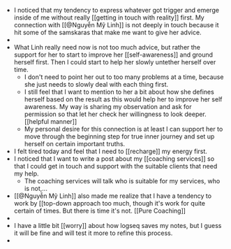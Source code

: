 - I noticed that my tendency to express whatever got trigger and emerge inside of me without really [[getting in touch with reality]] first. My connection with [[@Nguyễn Mỹ Linh]] is not deeply in touch because it hit some of the samskaras that make me want to give her advice. 
- 
- What Linh really need now is not too much advice, but rather the support for her to start to improve her [[self-awareness]] and ground herself first. Then I could start to help her slowly untether herself over time.
    - I don't need to point her out to too many problems at a time, because she just needs to slowly deal with each thing first. 
    - I still feel that I want to mention to her a bit about how she defines herself based on the result as this would help her to improve her self awareness. My way is sharing my observation and ask for permission so that let her check her willingness to look deeper. [[helpful manner]]
    - My personal desire for this connection is at least I can support her to move through the beginning step for true inner journey and set up herself on certain important truths.
- I felt tired today and feel that I need to [[recharge]] my energy first.
- I noticed that I want to write a post about my [[coaching services]] so that I could get in touch and support with the suitable clients that need my help.
    - The coaching services will talk who is suitable for my services, who is not,...
- [[@Nguyễn Mỹ Linh]] also made me realize that I have a tendency to work by [[top-down approach  too much, though it's work for quite certain of times. But there is time it's not. [[Pure Coaching]] 
- 
- I have a little bit [[worry]] about how logseq saves my notes, but I guess it will be fine and will test it more to refine this process.
- 
